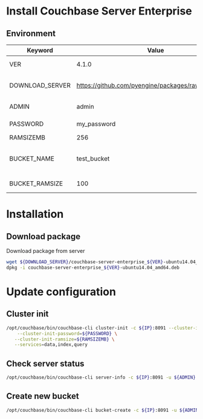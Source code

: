 # Install Couchbase Server Enterprise

## Environment

Keyword     |   Value           | Description
----        | ----              | ----
VER         | 4.1.0             | Server version
DOWNLOAD_SERVER | https://github.com/pyengine/packages/raw/master/deb  | Download from web (temporary)
ADMIN       | admin             | Admin account
PASSWORD    | my_password       | Password for admin
RAMSIZEMB   | 256               | Ram size
BUCKET_NAME | test_bucket       | Bucket name for new creation
BUCKET_RAMSIZE | 100            | Bucket ram size (MB)

# Installation

## Download package

Download package from server

~~~bash
wget ${DOWNLOAD_SERVER}/couchbase-server-enterprise_${VER}-ubuntu14.04_amd64.deb
dpkg -i couchbase-server-enterprise_${VER}-ubuntu14.04_amd64.deb
~~~

# Update configuration

## Cluster init

~~~bash
/opt/couchbase/bin/couchbase-cli cluster-init -c ${IP}:8091 --cluster-init-username=${ADMIN} \
    --cluster-init-password=${PASSWORD} \
   --cluster-init-ramsize=${RAMSIZEMB} \
   --services=data,index,query
~~~

## Check server status

~~~bash
/opt/couchbase/bin/couchbase-cli server-info -c ${IP}:8091 -u ${ADMIN} -p ${PASSWORD}
~~~

## Create new bucket

~~~bash
/opt/couchbase/bin/couchbase-cli bucket-create -c ${IP}:8091 -u ${ADMIN} -p ${PASSWORD} --bucket=${BUCKET_NAME} --bucket-ramsize=${BUCKET_RAMSIZE}
~~~
